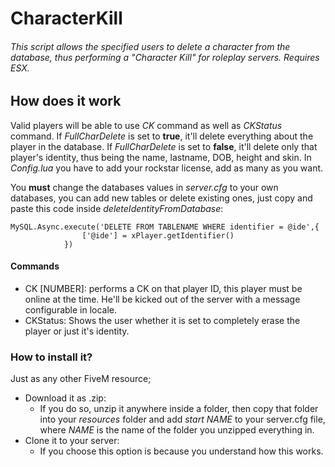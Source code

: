 # CharacterKill
###### _This script allows the specified users to delete a character from the database, thus performing a "Character Kill" for roleplay servers. Requires ESX._

## How does it work

Valid players will be able to use _CK_ command as well as _CKStatus_ command.
If _FullCharDelete_ is set to **true**, it'll delete everything about the player in the database.
If _FullCharDelete_ is set to **false**, it'll delete only that player's identity, thus being the name, lastname, DOB, height and skin.
In _Config.lua_ you have to add your rockstar license, add as many as you want.

You **must** change the databases values in _server.cfg_ to your own databases, you can add new tables or delete existing ones, just copy and paste this code inside _deleteIdentityFromDatabase_:

```            
MySQL.Async.execute('DELETE FROM TABLENAME WHERE identifier = @ide',{
                ['@ide'] = xPlayer.getIdentifier()
            })
```
#### Commands
- CK [NUMBER]: performs a CK on that player ID, this player must be online at the time. He'll be kicked out of the server with a message configurable in locale.
- CKStatus: Shows the user whether it is set to completely erase the player or just it's identity.

### How to install it?

Just as any other FiveM resource;
- Download it as .zip: 
    - If you do so, unzip it anywhere inside a folder, then copy that folder into your _resources_ folder and add _start NAME_ to your server.cfg file, where _NAME_ is the name of the folder you unzipped everything in.
- Clone it to your server: 
    - If you choose this option is because you understand how this works.
